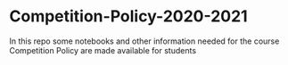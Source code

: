 # Competition-Policy-2020-2021
In this repo some notebooks and other information needed for the course Competition Policy are made available for students
